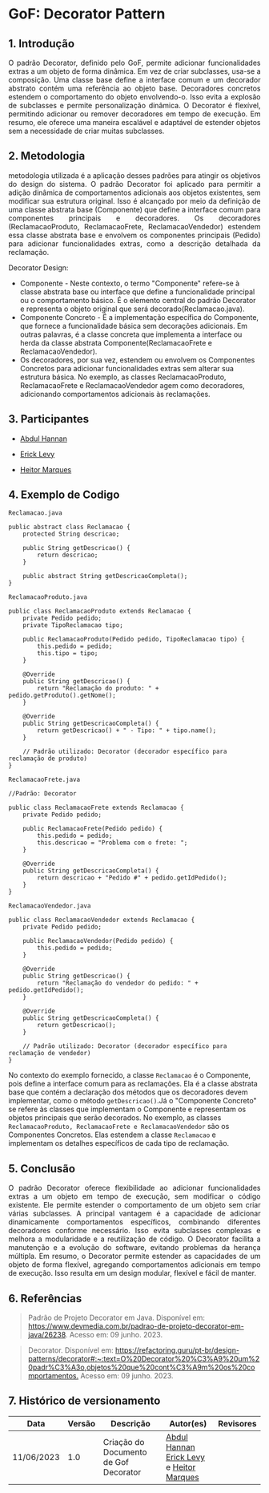# GoF: Decorator Pattern

## 1. Introdução

<p align="justify">
    O padrão Decorator, definido pelo GoF, permite adicionar funcionalidades extras a um objeto de forma dinâmica. Em vez de criar subclasses, usa-se a composição. Uma classe base define a interface comum e um decorador abstrato contém uma referência ao objeto base. Decoradores concretos estendem o comportamento do objeto envolvendo-o. Isso evita a explosão de subclasses e permite personalização dinâmica. O Decorator é flexível, permitindo adicionar ou remover decoradores em tempo de execução. Em resumo, ele oferece uma maneira escalável e adaptável de estender objetos sem a necessidade de criar muitas subclasses.
</p>

## 2. Metodologia

<p align="justify">
    metodologia utilizada é a aplicação desses padrões para  atingir os objetivos do design do sistema.
    O padrão Decorator foi aplicado para permitir a adição dinâmica de comportamentos adicionais aos objetos existentes, sem modificar sua estrutura original. Isso é alcançado por meio da definição de uma classe abstrata base (Componente) que define a interface comum para componentes principais e decoradores. Os decoradores (ReclamacaoProduto, ReclamacaoFrete, ReclamacaoVendedor) estendem essa classe abstrata base e envolvem os componentes principais (Pedido) para adicionar funcionalidades extras, como a descrição detalhada da reclamação.
</p>

Decorator Design:
- Componente - Neste contexto, o termo "Componente" refere-se à classe abstrata base ou interface que define a funcionalidade principal ou o comportamento básico. É o elemento central do padrão Decorator e representa o objeto original que será decorado(Reclamacao.java).
- Componente Concreto - É a implementação específica do Componente, que fornece a funcionalidade básica sem decorações adicionais. Em outras palavras, é a classe concreta que implementa a interface ou herda da classe abstrata Componente(ReclamacaoFrete e ReclamacaoVendedor).
- Os decoradores, por sua vez, estendem ou envolvem os Componentes Concretos para adicionar funcionalidades extras sem alterar sua estrutura básica. No exemplo, as classes ReclamacaoProduto, ReclamacaoFrete e ReclamacaoVendedor agem como decoradores, adicionando comportamentos adicionais às reclamações.

## 3. Participantes
- [Abdul Hannan](https://github.com/hannanhunny01)

- [Erick Levy](https://github.com/Ericklevy)

- [Heitor Marques](https://github.com/heitormsb)



## 4. Exemplo de Codigo

`Reclamacao.java`

```
public abstract class Reclamacao {
    protected String descricao;

    public String getDescricao() {
        return descricao;
    }

    public abstract String getDescricaoCompleta();
}

```

`ReclamacaoProduto.java`

```
public class ReclamacaoProduto extends Reclamacao {
    private Pedido pedido;
    private TipoReclamacao tipo;

    public ReclamacaoProduto(Pedido pedido, TipoReclamacao tipo) {
        this.pedido = pedido;
        this.tipo = tipo;
    }

    @Override
    public String getDescricao() {
        return "Reclamação do produto: " + pedido.getProduto().getNome();
    }

    @Override
    public String getDescricaoCompleta() {
        return getDescricao() + " - Tipo: " + tipo.name();
    }
    
    // Padrão utilizado: Decorator (decorador específico para reclamação de produto)
}

```

`ReclamacaoFrete.java`

```
//Padrão: Decorator

public class ReclamacaoFrete extends Reclamacao {
    private Pedido pedido;

    public ReclamacaoFrete(Pedido pedido) {
        this.pedido = pedido;
        this.descricao = "Problema com o frete: ";
    }

    @Override
    public String getDescricaoCompleta() {
        return descricao + "Pedido #" + pedido.getIdPedido();
    }
}

```

`ReclamacaoVendedor.java`

```
public class ReclamacaoVendedor extends Reclamacao {
    private Pedido pedido;
    
    public ReclamacaoVendedor(Pedido pedido) {
        this.pedido = pedido;
    }
    
    @Override
    public String getDescricao() {
        return "Reclamação do vendedor do pedido: " + pedido.getIdPedido();
    }

    @Override
    public String getDescricaoCompleta() {
        return getDescricao();
    }
    
    // Padrão utilizado: Decorator (decorador específico para reclamação de vendedor)
}

```





No contexto do exemplo fornecido, a classe `Reclamacao` é o Componente, pois define a interface comum para as reclamações. Ela é a classe abstrata base que contém a declaração dos métodos que os decoradores devem implementar, como o método `getDescricao()`.Já o "Componente Concreto" se refere às classes que implementam o Componente e representam os objetos principais que serão decorados. No exemplo, as classes `ReclamacaoProduto, ReclamacaoFrete e ReclamacaoVendedor` são os Componentes Concretos. Elas estendem a classe `Reclamacao` e implementam os detalhes específicos de cada tipo de reclamação.





## 5. Conclusão

<p align="justify">
    O padrão Decorator oferece flexibilidade ao adicionar funcionalidades extras a um objeto em tempo de execução, sem modificar o código existente. Ele permite estender o comportamento de um objeto sem criar várias subclasses. A principal vantagem é a capacidade de adicionar dinamicamente comportamentos específicos, combinando diferentes decoradores conforme necessário. Isso evita subclasses complexas e melhora a modularidade e a reutilização de código. O Decorator facilita a manutenção e a evolução do software, evitando problemas da herança múltipla. Em resumo, o Decorator permite estender as capacidades de um objeto de forma flexível, agregando comportamentos adicionais em tempo de execução. Isso resulta em um design modular, flexível e fácil de manter.

</p>

## 6. Referências

> Padrão de Projeto Decorator em Java. Disponível em: <https://www.devmedia.com.br/padrao-de-projeto-decorator-em-java/26238>. Acesso em: 09 junho. 2023.



> Decorator. Disponível em: <https://refactoring.guru/pt-br/design-patterns/decorator#:~:text=O%20Decorator%20%C3%A9%20um%20padr%C3%A3o,objetos%20que%20cont%C3%A9m%20os%20comportamentos.> Acesso em: 09 junho. 2023.

## 7. Histórico de versionamento

|Data | Versão | Descrição | Autor(es)|Revisores|
| -- | -- | -- | -- |--|
|11/06/2023|1.0|Criação do Documento de Gof Decorator| [Abdul Hannan](https://github.com/hannanhunny01) <br>   [Erick Levy](https://github.com/Ericklevy) e [Heitor Marques](https://github.com/heitormsb)| 

